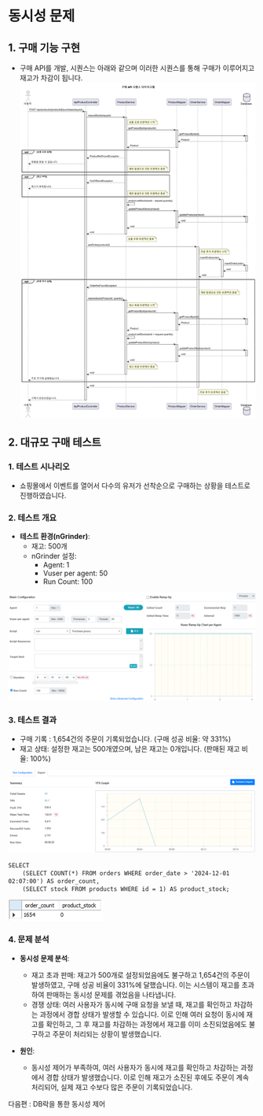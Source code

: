 # 동시성 문제

## 1. 구매 기능 구현
  - 구매 API를 개발, 시퀀스는 아래와 같으며 이러한 시퀀스를 통해 구매가 이루어지고 재고가 차감이 됩니다.<br>
![OrderPlantUML](./images/OrderPlantUML.png)

## 2. 대규모 구매 테스트

### 1. 테스트 시나리오
  - 쇼핑몰에서 이벤트를 열어서 다수의 유저가 선착순으로 구매하는 상황을 테스트로 진행하였습니다.

### 2. 테스트 개요
  - **테스트 환경(nGrinder)**:
      - 재고: 500개
      - nGrinder 설정:
          - Agent: 1
          - Vuser per agent: 50
          - Run Count: 100
       
![nGrinder-PurchaseTest](./images/nGrinder-PurchaseTest.png)

### 3. 테스트 결과
  - 구매 기록 : 1,654건의 주문이 기록되었습니다. (구매 성공 비율: 약 331%)
  - 재고 상태:  설정한 재고는 500개였으며, 남은 재고는 0개입니다. (판매된 재고 비율: 100%)

![nGrinder-PurchaseTest-Report](./images/nGrinder-PurchaseTest-Report.png)

```mysql
SELECT 
    (SELECT COUNT(*) FROM orders WHERE order_date > '2024-12-01 02:07:00') AS order_count,
    (SELECT stock FROM products WHERE id = 1) AS product_stock;
```
![nGrinder-PurchaseTest-Mysql-Orders-Count-And-Product-Stock](./images/nGrinder-PurchaseTest-Mysql-Orders-Count-And-Product-Stock.png)

### 4. 문제 분석
  - **동시성 문제 분석**:
      - 재고 초과 판매: 재고가 500개로 설정되었음에도 불구하고 1,654건의 주문이 발생하였고, 구매 성공 비율이 331%에 달했습니다. 이는 시스템이 재고를 초과하여 판매하는 동시성 문제를 겪었음을 나타냅니다.
      - 경쟁 상태: 여러 사용자가 동시에 구매 요청을 보낼 때, 재고를 확인하고 차감하는 과정에서 경합 상태가 발생할 수 있습니다. 이로 인해 여러 요청이 동시에 재고를 확인하고, 그 후 재고를 차감하는 과정에서 재고를 이미 소진되었음에도 불구하고 주문이 처리되는 상황이 발생했습니다.
        
  - **원인**:
      - 동시성 제어가 부족하여, 여러 사용자가 동시에 재고를 확인하고 차감하는 과정에서 경합 상태가 발생했습니다. 이로 인해 재고가 소진된 후에도 주문이 계속 처리되어, 실제 재고 수보다 많은 주문이 기록되었습니다.

다음편 : DB락을 통한 동시성 제어
